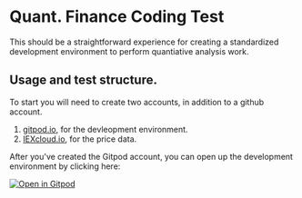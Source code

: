 # Quant. Finance Coding Test

This should be a straightforward experience for creating a standardized development environment to perform quantiative analysis work.

## Usage and test structure.

To start you will need to create two accounts, in addition to a github account.

1.  [gitpod.io](gitpod.io), for the devleopment environment.
2.  [IEXcloud.io](https://iexcloud.io/), for the price data.

After you've created the Gitpod account, you can open up the development environment by clicking here:

[![Open in Gitpod](https://gitpod.io/button/open-in-gitpod.svg)](https://gitpod.io/#https://github.com/wmacmillan/quant-coding-test)


